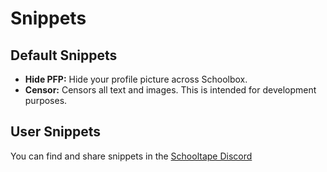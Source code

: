 # Snippets

## Default Snippets

- __Hide PFP:__ Hide your profile picture across Schoolbox.
- __Censor:__ Censors all text and images. This is intended for development purposes.

## User Snippets

You can find and share snippets in the [Schooltape Discord](https://discord.gg/rZxtGJ98BE)
